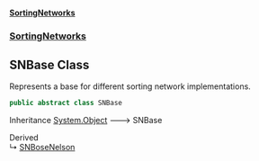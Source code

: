 #### [SortingNetworks](index.md 'index')
### [SortingNetworks](SortingNetworks.md 'SortingNetworks')
## SNBase Class
Represents a base for different sorting network implementations.  
```csharp
public abstract class SNBase
```

Inheritance [System.Object](https://docs.microsoft.com/en-us/dotnet/api/System.Object 'System.Object') &#129106; SNBase  

Derived  
&#8627; [SNBoseNelson](SortingNetworks_SNBoseNelson.md 'SortingNetworks.SNBoseNelson')  
